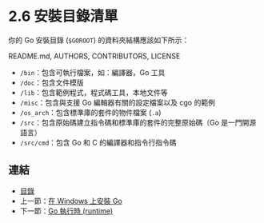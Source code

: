 # 2.6 安裝目錄清單

你的 Go 安裝目錄 (`$GOROOT`) 的資料夾結構應該如下所示：

README.md, AUTHORS, CONTRIBUTORS, LICENSE

- `/bin`：包含可執行檔案，如：編譯器，Go 工具
- `/doc`：包含文件模版
- `/lib`：包含範例程式，程式碼工具，本地文件等
- `/misc`：包含與支援 Go 編輯器有關的設定檔案以及 cgo 的範例
- `/os_arch`：包含標準庫的套件的物件檔案 (`.a`)
- `/src`：包含原始碼建立指令碼和標準庫的套件的完整原始碼（Go 是一門開源語言）
- `/src/cmd`：包含 Go 和 C 的編譯器和指令行指令碼

## 連結

- [目錄](directory.md)
- 上一節：[在 Windows 上安裝 Go](02.5.md)
- 下一節：[Go 執行時 (runtime)](02.7.md)
